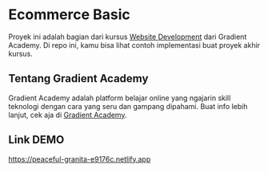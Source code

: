 # Ecommerce Basic

Proyek ini adalah bagian dari kursus [Website Development](https://gradient.academy/kelas/website-development) dari Gradient Academy. Di repo ini, kamu bisa lihat contoh implementasi buat proyek akhir kursus.

## Tentang Gradient Academy

Gradient Academy adalah platform belajar online yang ngajarin skill teknologi dengan cara yang seru dan gampang dipahami. Buat info lebih lanjut, cek aja di [Gradient Academy](https://gradient.academy).

## Link DEMO
https://peaceful-granita-e9176c.netlify.app
